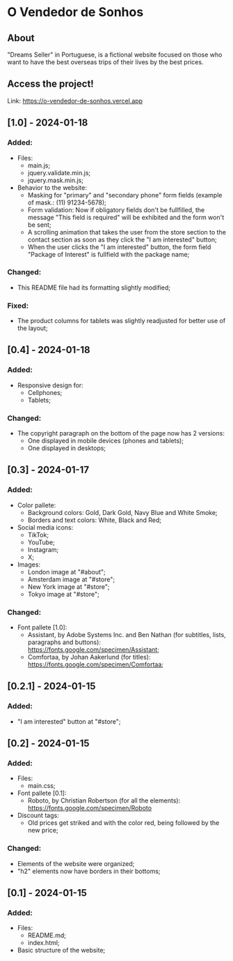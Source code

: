 # O Vendedor de Sonhos

## About

"Dreams Seller" in Portuguese, is a fictional website focused on those who want to have the best overseas trips of their lives by the best prices.

## Access the project!

Link: https://o-vendedor-de-sonhos.vercel.app

## [1.0] - 2024-01-18

### Added:

- Files:
  - main.js;
  - jquery.validate.min.js;
  - jquery.mask.min.js;
- Behavior to the website:
  - Masking for "primary" and "secondary phone" form fields (example of mask.: (11) 91234-5678);
  - Form validation: Now if obligatory fields don't be fullfilled, the message "This field is required" will be exhibited and the form won't be sent; 
  - A scrolling animation that takes the user from the store section to the contact section as soon as they click the "I am interested" button;
  - When the user clicks the "I am interested" button, the form field "Package of Interest" is fullfield with the package name;

### Changed:

- This README file had its formatting slightly modified;

### Fixed:

- The product columns for tablets was slightly readjusted for better use of the layout;

## [0.4] - 2024-01-18

### Added:

- Responsive design for:
  - Cellphones;
  - Tablets;

### Changed:

- The copyright paragraph on the bottom of the page now has 2 versions:
  - One displayed in mobile devices (phones and tablets);
  - One displayed in desktops;

## [0.3] - 2024-01-17

### Added:

- Color pallete: 
  - Background colors: Gold, Dark Gold, Navy Blue and White Smoke;
  - Borders and text colors: White, Black and Red;
- Social media icons:
  - TikTok;
  - YouTube;
  - Instagram;
  - X;
- Images:
  - London image at "#about";
  - Amsterdam image at "#store";
  - New York image at "#store";
  - Tokyo image at "#store";

### Changed:

- Font pallete [1.0]:
  - Assistant, by Adobe Systems Inc. and Ben Nathan (for subtitles, lists, paragraphs and buttons): https://fonts.google.com/specimen/Assistant;
  - Comfortaa, by Johan Aakerlund (for titles): https://fonts.google.com/specimen/Comfortaa;

## [0.2.1] - 2024-01-15

### Added:

- "I am interested" button at "#store";

## [0.2] - 2024-01-15

### Added:

- Files:
  - main.css;
- Font pallete [0.1]: 
  - Roboto, by Christian Robertson (for all the elements): https://fonts.google.com/specimen/Roboto
- Discount tags: 
  - Old prices get striked and with the color red, being followed by the new price; 

### Changed:

- Elements of the website were organized;
- "h2" elements now have borders in their bottoms;

## [0.1] - 2024-01-15

### Added:

- Files:
  - README.md;
  - index.html;
- Basic structure of the website;